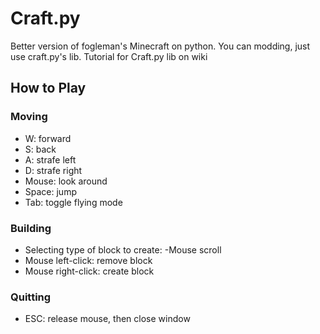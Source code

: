 # Craft.py

Better version of fogleman's Minecraft on python.
You can modding, just use craft.py's lib.
Tutorial for Craft.py lib on wiki

## How to Play

### Moving

- W: forward
- S: back
- A: strafe left
- D: strafe right
- Mouse: look around
- Space: jump
- Tab: toggle flying mode

### Building

- Selecting type of block to create:
    -Mouse scroll
- Mouse left-click: remove block
- Mouse right-click: create block

### Quitting

- ESC: release mouse, then close window
